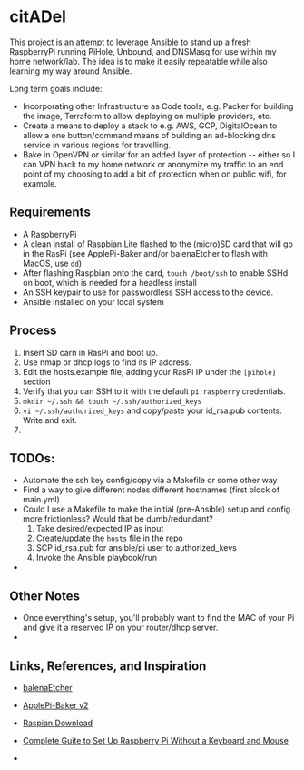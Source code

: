 # citADel

This project is an attempt to leverage Ansible to stand up a fresh RaspberryPi running PiHole, Unbound, and DNSMasq for use within my home network/lab.
The idea is to make it easily repeatable while also learning my way around Ansible.

Long term goals include:
* Incorporating other Infrastructure as Code tools, e.g. Packer for building the image, Terraform to allow deploying on multiple providers, etc.
* Create a means to deploy a stack to e.g. AWS, GCP, DigitalOcean to allow a one button/command means of building an ad-blocking dns service in various regions for travelling.
* Bake in OpenVPN or similar for an added layer of protection -- either so I can VPN back to my home network or anonymize my traffic to an end point of my choosing to add a bit of protection when on public wifi, for example.

## Requirements
* A RaspberryPi
* A clean install of Raspbian Lite flashed to the (micro)SD card that will go in the RasPi (see ApplePi-Baker and/or balenaEtcher to flash with MacOS, use `dd`)
* After flashing Raspbian onto the card, `touch /boot/ssh` to enable SSHd on boot, which is needed for a headless install
* An SSH keypair to use for passwordless SSH access to the device.
* Ansible installed on your local system

## Process
1. Insert SD carn in RasPi and boot up.
1. Use nmap or dhcp logs to find its IP address.
1. Edit the hosts.example file, adding your RasPi IP under the `[pihole]` section
1. Verify that you can SSH to it with the default `pi:raspberry` credentials.
1. `mkdir ~/.ssh && touch ~/.ssh/authorized_keys`
1. `vi ~/.ssh/authorized_keys` and copy/paste your id_rsa.pub contents. Write and exit.
1. 

## TODOs:
* Automate the ssh key config/copy via a Makefile or some other way
* Find a way to give different nodes different hostnames (first block of main.yml)
* Could I use a Makefile to make the initial (pre-Ansible) setup and config more frictionless? Would that be dumb/redundant?
  1. Take desired/expected IP as input
  1. Create/update the `hosts` file in the repo
  1. SCP id_rsa.pub for ansible/pi user to authorized_keys
  1. Invoke the Ansible playbook/run
* 

## Other Notes
* Once everything's setup, you'll probably want to find the MAC of your Pi and give it a reserved IP on your router/dhcp server.
*

## Links, References, and Inspiration

* [balenaEtcher](https://www.balena.io/etcher/)
* [ApplePi-Baker v2](https://www.tweaking4all.com/hardware/raspberry-pi/applepi-baker-v2/)
* [Raspian Download](https://www.raspberrypi.org/downloads/raspbian/)

* [Complete Guite to Set Up Raspberry Pi Without a Keyboard and Mouse](https://sendgrid.com/blog/complete-guide-set-raspberry-pi-without-keyboard-mouse/)
*
